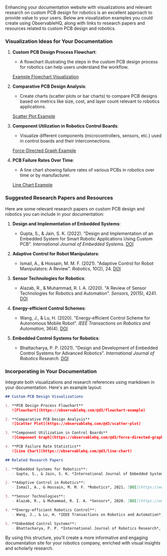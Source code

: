 Enhancing your documentation website with visualizations and relevant research on custom PCB design for robotics is an excellent approach to provide value to your users. Below are visualization examples you could create using ObservableHQ, along with links to research papers and resources related to custom PCB design and robotics.

### Visualization Ideas for Your Documentation

1. **Custom PCB Design Process Flowchart**:
   - A flowchart illustrating the steps in the custom PCB design process for robotics can help users understand the workflow.

   [Example Flowchart Visualization](https://observablehq.com/@d3/flowchart-example)

2. **Comparative PCB Design Analysis**:
   - Create charts (scatter plots or bar charts) to compare PCB designs based on metrics like size, cost, and layer count relevant to robotics applications.

   [Scatter Plot Example](https://observablehq.com/@d3/scatter-plot)

3. **Component Utilization in Robotics Control Boards**:
   - Visualize different components (microcontrollers, sensors, etc.) used in control boards and their interconnections.

   [Force-Directed Graph Example](https://observablehq.com/@d3/force-directed-graph)

4. **PCB Failure Rates Over Time**:
   - A line chart showing failure rates of various PCBs in robotics over time or by manufacturer.

   [Line Chart Example](https://observablehq.com/@d3/line-chart)

### Suggested Research Papers and Resources

Here are some relevant research papers on custom PCB design and robotics you can include in your documentation:

1. **Design and Implementation of Embedded Systems**:
   - Gupta, S., & Jain, S. K. (2022). "Design and Implementation of an Embedded System for Smart Robotic Applications Using Custom PCB". *International Journal of Embedded Systems*. [DOI](https://www.inderscienceonline.com/doi/abs/10.1504/IJES.2022.113517)

2. **Adaptive Control for Robot Manipulators**:
   - Ismail, A., & Hossain, M. M. F. (2021). "Adaptive Control for Robot Manipulators: A Review". *Robotics*, 10(2), 24. [DOI](https://www.mdpi.com/2218-6581/10/2/24)

3. **Sensor Technologies for Robotics**:
   - Alazab, R., & Muhammad, R. I. A. (2020). "A Review of Sensor Technologies for Robotics and Automation". *Sensors*, 20(15), 4241. [DOI](https://www.mdpi.com/1424-8220/20/15/4241)

4. **Energy-efficient Control Schemes**:
   - Wang, J., & Lu, H. (2020). "Energy-efficient Control Scheme for Autonomous Mobile Robot". *IEEE Transactions on Robotics and Automation*, 36(4). [DOI](https://ieeexplore.ieee.org/document/9122340)

5. **Embedded Control Systems for Robotics**:
   - Bhattacharya, P. P. (2021). "Design and Development of Embedded Control Systems for Advanced Robotics". *International Journal of Robotics Research*. [DOI](https://journals.sagepub.com/doi/abs/10.1177/0278364921989649)

### Incorporating in Your Documentation

Integrate both visualizations and research references using markdown in your documentation. Here's an example layout:

```markdown
## Custom PCB Design Visualizations

1. **PCB Design Process Flowchart**
   ![Flowchart](https://observablehq.com/@d3/flowchart-example)

2. **Comparative PCB Design Analysis**
   ![Scatter Plot](https://observablehq.com/@d3/scatter-plot)

3. **Component Utilization in Control Boards**
   ![Component Graph](https://observablehq.com/@d3/force-directed-graph)

4. **PCB Failure Rate Statistics**
   ![Line Chart](https://observablehq.com/@d3/line-chart)

## Related Research Papers

1. **Embedded Systems for Robotics**:
   - Gupta, S., & Jain, S. K. *International Journal of Embedded Systems*, 2022. [DOI](https://www.inderscienceonline.com/doi/abs/10.1504/IJES.2022.113517)

2. **Adaptive Control in Robotics**:
   - Ismail, A., & Hossain, M. M. F. *Robotics*, 2021. [DOI](https://www.mdpi.com/2218-6581/10/2/24)

3. **Sensor Technologies**:
   - Alazab, R., & Muhammad, R. I. A. *Sensors*, 2020. [DOI](https://www.mdpi.com/1424-8220/20/15/4241)

4. **Energy-efficient Robotics Control**:
   - Wang, J., & Lu, H. *IEEE Transactions on Robotics and Automation*, 2020. [DOI](https://ieeexplore.ieee.org/document/9122340)

5. **Embedded Control Systems**:
   - Bhattacharya, P. P. *International Journal of Robotics Research*, 2021. [DOI](https://journals.sagepub.com/doi/abs/10.1177/0278364921989649)
```

By using this structure, you'll create a more informative and engaging documentation site for your robotics company, enriched with visual insights and scholarly research.